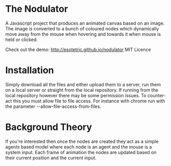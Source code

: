 The Nodulator
=========

A Javascript project that produces an animated canvas based on an image. The image is converted to a bunch of coloured nodes which dynamically move away from the mouse when hovering and towards it when mouse is held or clicked. 

Check out the demo: http://esotetric.github.io/nodulator
MIT Licence

Installation
========

Simply download all the files and either upload them to a server, run them on a local server or straight from the local repository. If running from the local repository however there may be some permission issues. To counter-act this you must allow file to file access. For instance with chrome run with the parameter --allow-file-access-from-files.

Background Theory
========

If you're interested then once the nodes are created they act as a simple agents based model where each node is an agent and the mouse is a system input. Each frame of animation the nodes are updated based on their current position and the current input.
